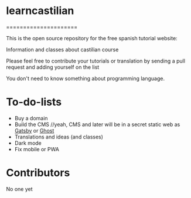 # learncastilian
=====================


This is the open source repository for the free spanish tutorial website:



Information and classes about castilian course

Please feel free to contribute your tutorials or translation by sending a pull request and adding yourself on the list

You don't need to know something about programming language.



To-do-lists
=====
* Buy a domain
* Build the CMS //yeah, CMS and later will be in a secret static web as [Gatsby](https://github.com/gatsbyjs/gatsby) or [Ghost](https://github.com/TryGhost/Ghost)
* Translations and ideas (and classes)
* Dark mode
* Fix mobile or PWA


Contributors
============
No one yet
